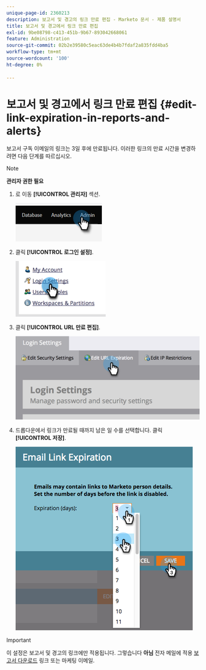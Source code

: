 ```yaml
---
unique-page-id: 2360213
description: 보고서 및 경고의 링크 만료 편집 - Marketo 문서 - 제품 설명서
title: 보고서 및 경고에서 링크 만료 편집
exl-id: 9be08798-c413-451b-9b67-893042668061
feature: Administration
source-git-commit: 02b2e39580c5eac63de4b4b7fdaf2a835fdd4ba5
workflow-type: tm+mt
source-wordcount: '100'
ht-degree: 0%

---
```


# 보고서 및 경고에서 링크 만료 편집 {#edit-link-expiration-in-reports-and-alerts}

보고서 구독 이메일의 링크는 3일 후에 만료됩니다. 이러한 링크의 만료 시간을 변경하려면 다음 단계를 따르십시오.

>[!NOTE]
>
>**관리자 권한 필요**

1. 로 이동 **[!UICONTROL 관리자]** 섹션.

   ![](assets/edit-link-expiration-in-reports-and-alerts-1.png)

1. 클릭 **[!UICONTROL 로그인 설정]**.

   ![](assets/edit-link-expiration-in-reports-and-alerts-2.png)

1. 클릭 **[!UICONTROL URL 만료 편집]**.

   ![](assets/edit-link-expiration-in-reports-and-alerts-3.png)

1. 드롭다운에서 링크가 만료될 때까지 남은 일 수를 선택합니다. 클릭 **[!UICONTROL 저장]**.

   ![](assets/edit-link-expiration-in-reports-and-alerts-4.png)

>[!IMPORTANT]
>
>이 설정은 보고서 및 경고의 링크에만 적용됩니다. 그렇습니다 **아님** 전자 메일에 적용 [보고서 다운로드](/help/marketo/product-docs/reporting/basic-reporting/report-subscriptions/subscribe-to-a-smart-list.md#email-message) 링크 또는 마케팅 이메일.
